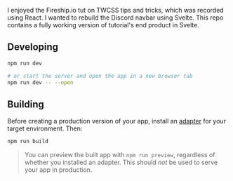 I enjoyed the Fireship.io tut on TWCSS tips and tricks, which was recorded using React. I wanted to rebuild the Discord navbar using Svelte. This repo contains a fully working version of tutorial's end product in Svelte. 

## Developing

```bash
npm run dev

# or start the server and open the app in a new browser tab
npm run dev -- --open
```

## Building

Before creating a production version of your app, install an [adapter](https://kit.svelte.dev/docs#adapters) for your target environment. Then:

```bash
npm run build
```

> You can preview the built app with `npm run preview`, regardless of whether you installed an adapter. This should _not_ be used to serve your app in production.
